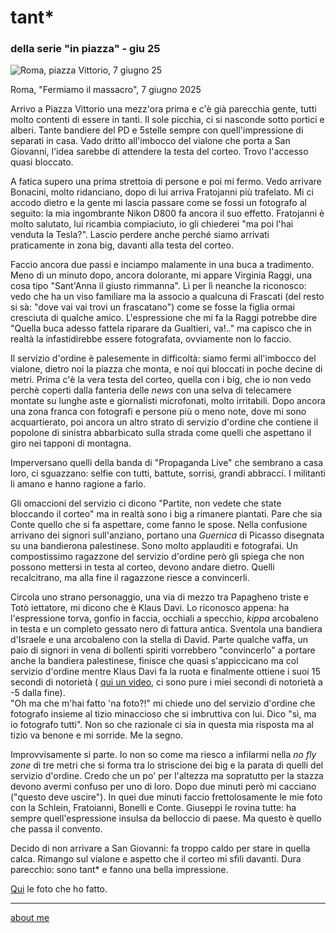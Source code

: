 # tant*  
### della serie "in piazza" - giu 25  
  
![](https://i.postimg.cc/CxpFv7sJ/temp-Image-N7u50r.avif "Roma, piazza Vittorio, 7 giugno 25")  

Roma, "Fermiamo il massacro", 7 giugno 2025

Arrivo a Piazza Vittorio una mezz'ora prima e c'è già parecchia gente, tutti molto contenti di essere in tanti. Il sole picchia, ci si nasconde sotto portici e alberi. Tante bandiere del PD e 5stelle sempre con quell'impressione di separati in casa. Vado dritto all'imbocco del vialone che porta a San Giovanni, l'idea sarebbe di attendere la testa del corteo. Trovo l'accesso quasi bloccato.  
 
A fatica supero una prima strettoia di persone e poi mi fermo. Vedo arrivare Bonacini, molto ridanciano, dopo di lui arriva Fratojanni più trafelato. Mi ci accodo dietro e la gente mi lascia passare come se fossi un fotografo al seguito: la mia ingombrante Nikon D800 fa ancora il suo effetto. Fratojanni è molto salutato, lui ricambia compiaciuto, io gli chiederei "ma poi l'hai venduta la Tesla?". Lascio perdere anche perché siamo arrivati praticamente in zona big, davanti alla testa del corteo.  

Faccio ancora due passi e inciampo malamente in una buca a tradimento. Meno di un minuto dopo, ancora dolorante, mi appare Virginia Raggi, una cosa tipo "Sant'Anna il giusto rimmanna". Lì per lì neanche la riconosco: vedo che ha un viso familiare ma la associo a qualcuna di Frascati (del resto si sà: "dove vai vai trovi un frascatano") come se fosse la figlia ormai cresciuta di qualche amico. L'espressione che mi fa la Raggi potrebbe dire "Quella buca adesso fattela riparare da Gualtieri, va!.." ma capisco che in realtà la infastidirebbe essere fotografata, ovviamente non lo faccio.  
 
Il servizio d'ordine è palesemente in difficoltà: siamo fermi all'imbocco del vialone, dietro noi la piazza che monta, e noi qui bloccati in poche decine di metri. Prima c'è la vera testa del corteo, quella con i big, che io non vedo perchè coperti dalla fanteria delle *news* con una selva di telecamere montate su lunghe aste e giornalisti microfonati, molto irritabili. Dopo ancora una zona franca con fotografi e persone più o meno note, dove mi sono acquartierato, poi ancora un altro strato di servizio d'ordine che contiene il popolone di sinistra abbarbicato sulla strada come quelli che aspettano il giro nei tapponi di montagna.   

Imperversano quelli della banda di "Propaganda Live" che sembrano a casa loro, ci sguazzano: selfie con tutti, battute, sorrisi, grandi abbracci. I militanti li amano e hanno ragione a farlo.  
 
Gli omaccioni del servizio ci dicono "Partite, non vedete che state bloccando il corteo" ma in realtà sono i big a rimanere piantati. Pare che sia Conte quello che si fa aspettare, come fanno le spose. Nella confusione arrivano dei signori sull'anziano, portano una *Guernica* di Picasso disegnata su una bandierona palestinese. Sono molto applauditi e fotografai. Un compostissimo ragazzone del servizio d'ordine però gli spiega che non possono mettersi in testa al corteo, devono andare dietro. Quelli recalcitrano, ma alla fine il ragazzone riesce a convincerli.  
  
Circola uno strano personaggio, una via di mezzo tra Papagheno triste e Totò iettatore, mi dicono che è Klaus Davi. Lo riconosco appena: ha l'espressione torva, gonfio in faccia, occhiali a specchio, *kippa* arcobaleno in testa e un completo gessato nero di fattura antica. Sventola una bandiera d'Israele e una arcobaleno con la stella di David. Parte qualche vaffa, un paio di signori in vena di bollenti spiriti vorrebbero "convincerlo" a portare anche la bandiera palestinese, finisce che quasi s'appiccicano ma col servizio d'ordine mentre Klaus Davi fa la ruota e finalmente ottiene i suoi 15 secondi di notorietà ( [qui un video](https://www.rainews.it/video/2025/06/klaus-davi-al-corteo-col-vessillo-israeliano-i-manifestanti-si-prenda-una-bandiera-palestinese-f3bc0442-2860-4d69-975b-65638fc5cd95.html), ci sono pure i miei secondi di notorietà a -5 dalla fine).   
"Oh ma che m'hai fatto 'na foto?!" mi chiede uno del servizio d'ordine che fotografo insieme al tizio minaccioso che si imbruttiva con lui. Dico "sì, ma io fotografo tutti". Non so che razionale ci sia in questa mia risposta ma al tizio va benone e mi sorride. Me la segno.  
  
Improvvisamente si parte. Io non so come ma riesco a infilarmi nella *no fly zone* di tre metri che si forma tra lo striscione dei big e la parata di quelli del servizio d'ordine. Credo che un po' per l'altezza ma sopratutto per la stazza devono avermi confuso per uno di loro. Dopo due minuti però mi cacciano ("questo deve uscire"). In quei due minuti faccio frettolosamente le mie foto con la Schlein, Fratoianni, Bonelli e Conte. Giuseppi le rovina tutte: ha sempre quell'espressione insulsa da belloccio di paese. Ma questo è quello che passa il convento.  

Decido di non arrivare a San Giovanni: fa troppo caldo per stare in quella calca. Rimango sul vialone e aspetto che il corteo mi sfili davanti. Dura parecchio: sono tant* e fanno una bella impressione.  

[Qui](https://www.flickr.com/gp/cacioman/CSDj400L60) le foto che ho fatto.  

---  
[about me](https://about.me/cacioman) 
